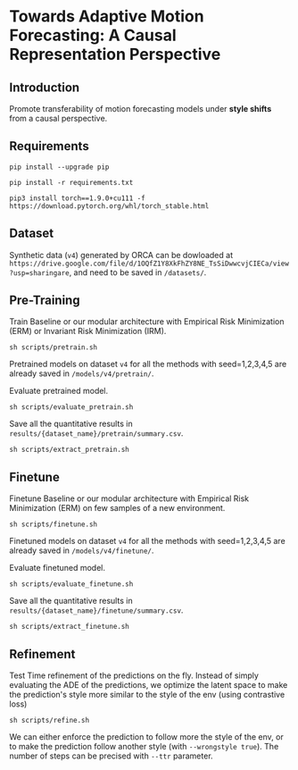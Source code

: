 # Towards Adaptive Motion Forecasting: A Causal Representation Perspective 



## Introduction

Promote transferability of motion forecasting models under **style shifts** from a causal perspective.


## Requirements
```
pip install --upgrade pip

pip install -r requirements.txt

pip3 install torch==1.9.0+cu111 -f https://download.pytorch.org/whl/torch_stable.html
```


## Dataset

Synthetic data (`v4`) generated by ORCA can be dowloaded at `https://drive.google.com/file/d/1OQfZ1Y8XkFhZY8NE_TsSiDwwcvjCIECa/view?usp=sharingare`, and need to be saved in `/datasets/`. 


## Pre-Training
Train Baseline or our modular architecture with Empirical Risk Minimization (ERM) or Invariant Risk Minimization (IRM).
```
sh scripts/pretrain.sh
```

Pretrained models on dataset `v4` for all the methods with seed=1,2,3,4,5 are already saved in `/models/v4/pretrain/`.

Evaluate pretrained model.
```
sh scripts/evaluate_pretrain.sh
```
Save all the quantitative results in `results/{dataset_name}/pretrain/summary.csv`.
```
sh scripts/extract_pretrain.sh
```

## Finetune
Finetune Baseline or our modular architecture with Empirical Risk Minimization (ERM) on few samples of a new environment.
```
sh scripts/finetune.sh
```

Finetuned models on dataset `v4` for all the methods with seed=1,2,3,4,5 are already saved in `/models/v4/finetune/`.

Evaluate finetuned model.
```
sh scripts/evaluate_finetune.sh
```

Save all the quantitative results in `results/{dataset_name}/finetune/summary.csv`.
```
sh scripts/extract_finetune.sh
```

## Refinement
Test Time refinement of the predictions on the fly. Instead of simply evaluating the ADE of the predictions, we optimize the latent space to make the prediction's style more similar to the style of the env (using contrastive loss)
```
sh scripts/refine.sh
```

We can either enforce the prediction to follow more the style of the env, or to make the prediction follow another style (with `--wrongstyle true`). The number of steps can be precised with `--ttr` parameter. 
